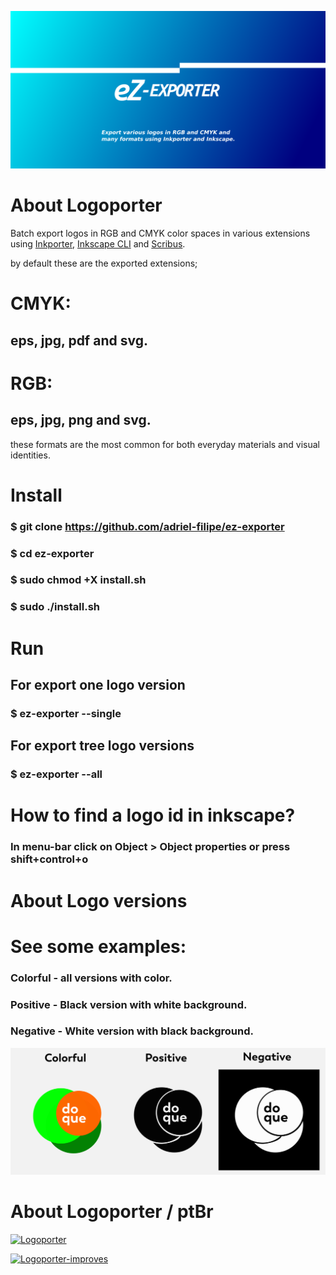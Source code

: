 ![alt text](https://github.com/Adriel-Filipe/ez-exporter/blob/main/public/capa_ez.png)

# About Logoporter
Batch export logos in RGB and CMYK color spaces in various extensions using [Inkporter](https://github.com/raniaamina/inkporter), [Inkscape CLI](https://inkscape.org) and [Scribus](https://www.scribus.net/).

by default these are the exported extensions;

# CMYK:
## eps, jpg, pdf and svg.

# RGB:
## eps, jpg, png and svg.

these formats are the most common for both everyday materials and visual identities.

# Install

### $ git clone https://github.com/adriel-filipe/ez-exporter
### $ cd ez-exporter
### $ sudo chmod +X install.sh
### $ sudo ./install.sh

# Run
## For export one logo version
### $ ez-exporter --single

## For export tree logo versions
### $ ez-exporter --all

# How to find a logo id in inkscape?
### In menu-bar click on Object > Object properties or press shift+control+o

###

# About Logo versions

# See some examples:
### Colorful - all versions with color.
### Positive - Black version with white background.
### Negative - White version with black background.
![alt text](https://github.com/Adriel-Filipe/ez-exporter/blob/main/public/logo_example.jpg)

# About Logoporter / ptBr
[![Logoporter](https://res.cloudinary.com/marcomontalbano/image/upload/v1647914272/video_to_markdown/images/youtube--bKMYwq_ppKY-c05b58ac6eb4c4700831b2b3070cd403.jpg)](https://www.youtube.com/watch?v=bKMYwq_ppKY&t "eZ-exporter")

[![Logoporter-improves](https://res.cloudinary.com/marcomontalbano/image/upload/v1647914323/video_to_markdown/images/youtube--9qhI0Q03Y9k-c05b58ac6eb4c4700831b2b3070cd403.jpg)](https://www.youtube.com/watch?v=9qhI0Q03Y9k&list=PLPfiOokNzeupzzDY9oYZm7cWfvtjINLgU&index=8 "eZ-exporter improved")

